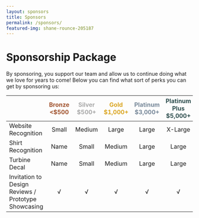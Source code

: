```yaml
---
layout: sponsors
title: Sponsors
permalink: /sponsors/
featured-img: shane-rounce-205187
---
```


# Sponsorship Package
By sponsoring, you support our team and allow us to continue doing what we love for years to come!
Below you can find what sort of perks you can get by sponsoring us:

|                                                     | <span style="color:sienna">Bronze <$500</span> | <span style="color:darkgray">Silver $500+</span> | <span style="color:goldenrod">Gold $1,000+</span> | <span style="color:lightslategray">Platinum $3,000+</span> | <span style="color:darkslategray">Platinum Plus $5,000+</span> |
|:----------------------------------------------------|:------------:|:------------:|:------------:|:----------------:|:---------------------:|
| Website Recognition                                 | Small        | Medium       | Large        | Large            | X-Large               |
| Shirt Recognition                                   | Name         | Small        | Medium       | Large            | Large                 |
| Turbine Decal                                       | Name         | Small        | Medium       | Large            | Large                 |
| Invitation to Design Reviews / Prototype Showcasing | √            | √            | √            | √                | √                     |
  
